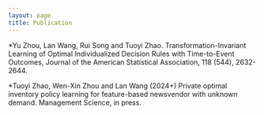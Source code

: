```yaml
---
layout: page
title: Publication
---
```


*Yu Zhou, Lan Wang, Rui Song and Tuoyi Zhao. Transformation-Invariant Learning of Optimal Individualized Decision Rules with Time-to-Event Outcomes,  Journal of the American Statistical Association, 118 (544), 2632-2644.

*Tuoyi Zhao, Wen-Xin Zhou and Lan Wang (2024+) Private optimal inventory policy learning for feature-based newsvendor with unknown demand. Management Science, in press.
